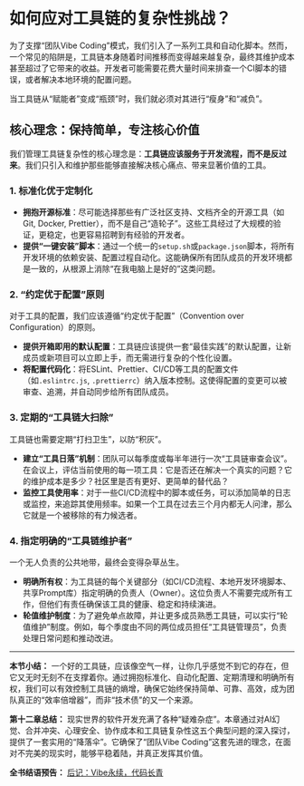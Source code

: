 # 如何应对工具链的复杂性挑战？

为了支撑“团队Vibe Coding”模式，我们引入了一系列工具和自动化脚本。然而，一个常见的陷阱是，工具链本身随着时间推移而变得越来越复杂，最终其维护成本甚至超过了它带来的收益。开发者可能需要花费大量时间来排查一个CI脚本的错误，或者解决本地环境的配置问题。

当工具链从“赋能者”变成“瓶颈”时，我们就必须对其进行“瘦身”和“减负”。

## 核心理念：保持简单，专注核心价值

我们管理工具链复杂性的核心理念是：**工具链应该服务于开发流程，而不是反过来**。我们只引入和维护那些能够直接解决核心痛点、带来显著价值的工具。

### 1. 标准化优于定制化

- **拥抱开源标准**：尽可能选择那些有广泛社区支持、文档齐全的开源工具（如Git, Docker, Prettier），而不是自己“造轮子”。这些工具经过了大规模的验证，更稳定，也更容易招聘到有经验的开发者。
- **提供“一键安装”脚本**：通过一个统一的`setup.sh`或`package.json`脚本，将所有开发环境的依赖安装、配置过程自动化。这能确保所有团队成员的开发环境都是一致的，从根源上消除“在我电脑上是好的”这类问题。

### 2. “约定优于配置”原则

对于工具的配置，我们应该遵循“约定优于配置”（Convention over Configuration）的原则。
- **提供开箱即用的默认配置**：工具链应该提供一套“最佳实践”的默认配置，让新成员或新项目可以立即上手，而无需进行复杂的个性化设置。
- **将配置代码化**：将ESLint、Prettier、CI/CD等工具的配置文件（如`.eslintrc.js`, `.prettierrc`）纳入版本控制。这使得配置的变更可以被审查、追溯，并自动同步给所有团队成员。

### 3. 定期的“工具链大扫除”

工具链也需要定期“打扫卫生”，以防“积灰”。
- **建立“工具日落”机制**：团队可以每季度或每半年进行一次“工具链审查会议”。在会议上，评估当前使用的每一项工具：它是否还在解决一个真实的问题？它的维护成本是多少？社区里是否有更好、更简单的替代品？
- **监控工具使用率**：对于一些CI/CD流程中的脚本或任务，可以添加简单的日志或监控，来追踪其使用频率。如果一个工具在过去三个月内都无人问津，那么它就是一个被移除的有力候选者。

### 4. 指定明确的“工具链维护者”

一个无人负责的公共地带，最终会变得杂草丛生。
- **明确所有权**：为工具链的每个关键部分（如CI/CD流程、本地开发环境脚本、共享Prompt库）指定明确的负责人（Owner）。这位负责人不需要完成所有工作，但他们有责任确保该工具的健康、稳定和持续演进。
- **轮值维护制度**：为了避免单点故障，并让更多成员熟悉工具链，可以实行“轮值维护”制度。例如，每个季度由不同的两位成员担任“工具链管理员”，负责处理日常问题和推动改进。

---

**本节小结：** 一个好的工具链，应该像空气一样，让你几乎感觉不到它的存在，但它又无时无刻不在支撑着你。通过拥抱标准化、自动化配置、定期清理和明确所有权，我们可以有效控制工具链的熵增，确保它始终保持简单、可靠、高效，成为团队真正的“效率倍增器”，而非“技术债”的又一个来源。

**第十二章总结：** 现实世界的软件开发充满了各种“疑难杂症”。本章通过对AI幻觉、合并冲突、心理安全、协作成本和工具链复杂性这五个典型问题的深入探讨，提供了一套实用的“降落伞”。它确保了“团队Vibe Coding”这套先进的理念，在面对不完美的现实时，能够平稳着陆，并真正发挥其价值。

**全书结语预告：** [后记：Vibe永续，代码长青](../../appendix/epilogue.md)